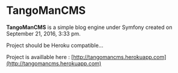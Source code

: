 TangoManCMS
=========

**TangoManCMS** is a simple blog engine under Symfony created on September 21, 2016, 3:33 pm.

Project should be Heroku compatible...

Project is availlable here : [http://tangomancms.herokuapp.com](http://tangomancms.herokuapp.com)
